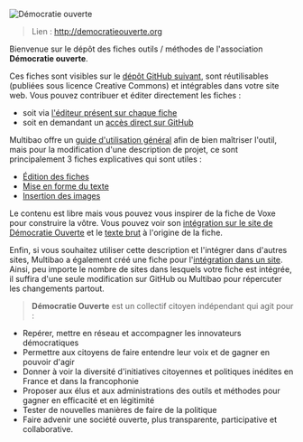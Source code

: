 <!--

---
title: Démocratie ouverte: initiatives
description: On vous présente sur ce dépôt des initiatives citoyennes et institutionnelles mises en place pour renforcer la démocratie. 
image_url: https://github.com/multibao/contributions/blob/master/media/democratie_ouverte_logo.jpg?raw=true
---

--> 

![Démocratie ouverte](http://www.cap-collectif.com/wp-content/uploads/2015/09/Logo-DO-540px.png)

> Lien : http://democratieouverte.org

Bienvenue sur le dépôt des fiches outils / méthodes de l'association **Démocratie ouverte**. 

Ces fiches sont visibles sur le [dépôt GitHub suivant](http://www.multibao.org/alecoz/democratie_ouverte/contributions), sont réutilisables (publiées sous licence Creative Commons) et intégrables dans votre site web. Vous pouvez contribuer et éditer directement les fiches : 

* soit via [l'éditeur présent sur chaque fiche](http://www.multibao.org/alecoz/democratie_ouverte/contributions)
* soit en demandant un [accès direct sur GitHub](https://github.com/alecoz/democratie_ouverte/tree/master/contributions)

Multibao offre un [guide d'utilisation général](http://www.multibao.org/multibao/documentation/README.md) afin de bien maîtriser l'outil, mais pour la modification d'une description de projet, ce sont principalement 3 fiches explicatives qui sont utiles :
* [Édition des fiches](http://www.multibao.org/multibao/documentation/fiches/editer_fiche.md)
* [Mise en forme du texte](http://multibao.org/multibao/documentation/fiches/mise_forme_texte.md)
* [Insertion des images](http://multibao.org/multibao/documentation/fiches/inserer_image.md)

Le contenu est libre mais vous pouvez vous inspirer de la fiche de Voxe pour construire la vôtre. Vous pouvez voir son [intégration sur le site de Démocratie Ouverte](http://democratieouverte.org/themes/voxe-org) et le [texte brut](https://raw.githubusercontent.com/alecoz/democratie_ouverte/master/contributions/voxe.md) à l'origine de la fiche.

Enfin, si vous souhaitez utiliser cette description et l'intégrer dans d'autres sites, Multibao a également créé une fiche pour l'[intégration dans un site](http://www.multibao.org/multibao/documentation/fiches/integrer_fiche_site.md). Ainsi, peu importe le nombre de sites dans lesquels votre fiche est intégrée, il suffira d'une seule modification sur GitHub ou Multibao pour répercuter les changements partout.



> **Démocratie Ouverte** est un collectif citoyen indépendant qui agit pour :
>
* Repérer, mettre en réseau et accompagner les innovateurs démocratiques
* Permettre aux citoyens de faire entendre leur voix et de gagner en pouvoir d'agir
* Donner à voir la diversité d'initiatives citoyennes et politiques inédites en France et dans la francophonie
* Proposer aux élus et aux administrations des outils et méthodes pour gagner en efficacité et en légitimité
* Tester de nouvelles manières de faire de la politique
* Faire advenir une société ouverte, plus transparente, participative et collaborative. 
